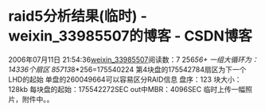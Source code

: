 # raid5分析结果(临时) - weixin_33985507的博客 - CSDN博客
2006年07月11日 21:54:36[weixin_33985507](https://me.csdn.net/weixin_33985507)阅读数：7
256*56+
一组大循环为：14336个扇区
85713*8*256=175540224
第4块盘的175542784扇区为下一个LHD的起始
单盘的260049664可以容易区分RAID信息
盘序：123
块大小：128kb
每块盘的起始：175542272SEC
out中MBR：4096SEC
临时上传一幅照片，附件中。。

